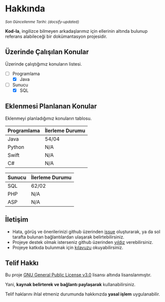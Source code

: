 <!--- About.md --->

# Hakkında

<small>_Son Güncellenme Tarihi: {docsify-updated}_</small>

**Kod-la**, ingilizce bilmeyen arkadaşlarımız için ellerinin altında bulunup referans alabileceği bir dokümantasyon projesidir.

## Üzerinde Çalışılan Konular

Üzerinde çalıştığımız konuların listesi.

- [ ] Programlama
  - [x] Java
- [ ] Sunucu
  - [x] SQL

## Eklenmesi Planlanan Konular

Eklenmeyi planladığımız konuların tablosu.

| Programlama | İlerleme Durumu |
| ----------- | --------------- |
| Java        | 54/04           |
| Python      | N/A             |
| Swift       | N/A             |
| C#          | N/A             |

| Sunucu | İlerleme Durumu |
| ------ | --------------- |
| SQL    | 62/02           |
| PHP    | N/A             |
| ASP    | N/A             |

## İletişim

- Hata, görüş ve önerilerinizi github üzerinden [issue](https://github.com/kod-la/kod-la.github.io/issues) oluşturarak, ya da sol tarafta bulunan bağlantılardan ulaşarak belirtebilirsiniz.
- Projeye destek olmak isterseniz github üzerinden [yıldız](https://github.com/kod-la/kod-la.github.io) verebilirsiniz.
- Projeye katkıda bulunmak için [kılavuzu](contribute.md) okuyabilirsiniz.

## Telif Hakkı

Bu proje [GNU General Public License v3.0](https://github.com/kod-la/kod-la.github.io/blob/master/LICENSE) lisansı altında lisanslanmıştır.

Yani, **kaynak belirterek ve bağlantı paylaşarak** kullanabilirsiniz.

Telif haklarını ihlal etmeniz durumunda hakkınızda **yasal işlem** uygulanabilir.
